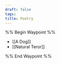 ```yaml
---
draft: false
tags:
title: Poetry
---
```

%% Begin Waypoint %%
- [[A Dog]]
- [[Natural Teror]]

%% End Waypoint %%
